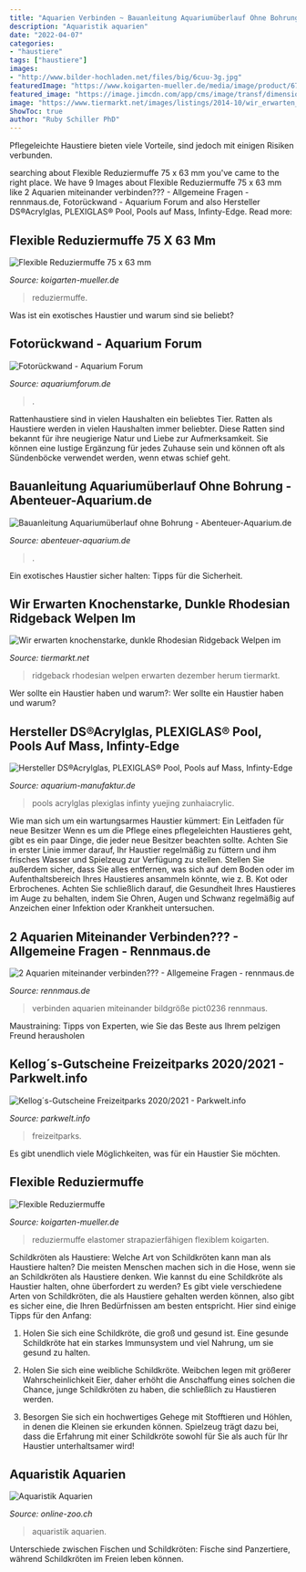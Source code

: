 ```yaml
---
title: "Aquarien Verbinden ~ Bauanleitung Aquariumüberlauf Ohne Bohrung"
description: "Aquaristik aquarien"
date: "2022-04-07"
categories:
- "haustiere"
tags: ["haustiere"]
images:
- "http://www.bilder-hochladen.net/files/big/6cuu-3g.jpg"
featuredImage: "https://www.koigarten-mueller.de/media/image/product/6765/md/km768-7563_flexible-reduziermuffe-75-x-63-mm.jpg"
featured_image: "https://image.jimcdn.com/app/cms/image/transf/dimension=320x10000:format=jpg/path/s9cf412826dcbbab5/image/ie27ef767c7957ff2/version/1604834540/image.jpg"
image: "https://www.tiermarkt.net/images/listings/2014-10/wir_erwarten_knochenstarke_dunkle_rhodesian_ridgeback_welpen-1413912121-832-d_pic.jpg"
ShowToc: true
author: "Ruby Schiller PhD"
---
```



Pflegeleichte Haustiere bieten viele Vorteile, sind jedoch mit einigen Risiken verbunden.

	

		
searching about Flexible Reduziermuffe 75 x 63 mm you've came to the right place. We have 9 Images about Flexible Reduziermuffe 75 x 63 mm like 2 Aquarien miteinander verbinden??? - Allgemeine Fragen - rennmaus.de, Fotorückwand - Aquarium Forum and also Hersteller DS®Acrylglas, PLEXIGLAS® Pool, Pools auf Mass, Infinty-Edge. Read more:
		
    
## Flexible Reduziermuffe 75 X 63 Mm

<img loading=lazy src="https://www.koigarten-mueller.de/media/image/product/6765/md/km768-7563_flexible-reduziermuffe-75-x-63-mm.jpg" onerror="this.onerror=null;this.src='https://tse3.mm.bing.net/th?id=OIP.LAzyUjAmk8BhS_UNenFRRQHaHa&amp;pid=15.1';" alt="Flexible Reduziermuffe 75 x 63 mm">

_Source: koigarten-mueller.de_

>reduziermuffe. 

	

Was ist ein exotisches Haustier und warum sind sie beliebt?

    
## Fotorückwand - Aquarium Forum

<img loading=lazy src="http://www.bilder-hochladen.net/files/big/6cuu-3g.jpg" onerror="this.onerror=null;this.src='https://tse4.mm.bing.net/th?id=OIP.8RmMnpKUic7Qba6guzjHhQHaE8&amp;pid=15.1';" alt="Fotorückwand - Aquarium Forum">

_Source: aquariumforum.de_

>. 

	

Rattenhaustiere sind in vielen Haushalten ein beliebtes Tier.
Ratten als Haustiere werden in vielen Haushalten immer beliebter. Diese Ratten sind bekannt für ihre neugierige Natur und Liebe zur Aufmerksamkeit. Sie können eine lustige Ergänzung für jedes Zuhause sein und können oft als Sündenböcke verwendet werden, wenn etwas schief geht.

    
## Bauanleitung Aquariumüberlauf Ohne Bohrung - Abenteuer-Aquarium.de

<img loading=lazy src="https://www.abenteuer-aquarium.de/wp-content/uploads/2018/03/uberlauf-1.jpg" onerror="this.onerror=null;this.src='https://tse4.mm.bing.net/th?id=OIP.zusJ9De0W-THUBRLXXqygwHaFf&amp;pid=15.1';" alt="Bauanleitung Aquariumüberlauf ohne Bohrung - Abenteuer-Aquarium.de">

_Source: abenteuer-aquarium.de_

>. 

	

Ein exotisches Haustier sicher halten: Tipps für die Sicherheit.

    
## Wir Erwarten Knochenstarke, Dunkle Rhodesian Ridgeback Welpen Im

<img loading=lazy src="https://www.tiermarkt.net/images/listings/2014-10/wir_erwarten_knochenstarke_dunkle_rhodesian_ridgeback_welpen-1413912121-832-d_pic.jpg" onerror="this.onerror=null;this.src='https://tse4.mm.bing.net/th?id=OIP.5VYYu6KH16upRNN--lod-AHaE8&amp;pid=15.1';" alt="Wir erwarten knochenstarke, dunkle Rhodesian Ridgeback Welpen im">

_Source: tiermarkt.net_

>ridgeback rhodesian welpen erwarten dezember herum tiermarkt. 

	

Wer sollte ein Haustier haben und warum?: Wer sollte ein Haustier haben und warum?

    
## Hersteller DS®Acrylglas, PLEXIGLAS® Pool, Pools Auf Mass, Infinty-Edge

<img loading=lazy src="https://cdn.shopify.com/s/files/1/0119/1464/1470/files/swimming_pools_mit_Acrylglas_scheibe_480x480.jpg?v=1574961965" onerror="this.onerror=null;this.src='https://tse1.mm.bing.net/th?id=OIP.VL5c158wFB-tEtlFn_b1QAHaEk&amp;pid=15.1';" alt="Hersteller DS®Acrylglas, PLEXIGLAS® Pool, Pools auf Mass, Infinty-Edge">

_Source: aquarium-manufaktur.de_

>pools acrylglas plexiglas infinty yuejing zunhaiacrylic. 

	

Wie man sich um ein wartungsarmes Haustier kümmert: Ein Leitfaden für neue Besitzer
Wenn es um die Pflege eines pflegeleichten Haustieres geht, gibt es ein paar Dinge, die jeder neue Besitzer beachten sollte. Achten Sie in erster Linie immer darauf, Ihr Haustier regelmäßig zu füttern und ihm frisches Wasser und Spielzeug zur Verfügung zu stellen. Stellen Sie außerdem sicher, dass Sie alles entfernen, was sich auf dem Boden oder im Aufenthaltsbereich Ihres Haustieres ansammeln könnte, wie z. B. Kot oder Erbrochenes. Achten Sie schließlich darauf, die Gesundheit Ihres Haustieres im Auge zu behalten, indem Sie Ohren, Augen und Schwanz regelmäßig auf Anzeichen einer Infektion oder Krankheit untersuchen.

    
## 2 Aquarien Miteinander Verbinden??? - Allgemeine Fragen - Rennmaus.de

<img loading=lazy src="https://www.rennmaus.de/community/attachment/25243-pict0236-bildgröße-ändern-jpg/?thumbnail=1" onerror="this.onerror=null;this.src='https://tse1.mm.bing.net/th?id=OIP.lLhZY4TukYlcQZzHW4ItewAAAA&amp;pid=15.1';" alt="2 Aquarien miteinander verbinden??? - Allgemeine Fragen - rennmaus.de">

_Source: rennmaus.de_

>verbinden aquarien miteinander bildgröße pict0236 rennmaus. 

	

Maustraining: Tipps von Experten, wie Sie das Beste aus Ihrem pelzigen Freund herausholen

    
## Kellog´s-Gutscheine Freizeitparks 2020/2021 - Parkwelt.info

<img loading=lazy src="https://image.jimcdn.com/app/cms/image/transf/dimension=320x10000:format=jpg/path/s9cf412826dcbbab5/image/ie27ef767c7957ff2/version/1604834540/image.jpg" onerror="this.onerror=null;this.src='https://tse1.mm.bing.net/th?id=OIP.Y4Ngbb302_efb7hXXJ0JwwAAAA&amp;pid=15.1';" alt="Kellog´s-Gutscheine Freizeitparks 2020/2021 - Parkwelt.info">

_Source: parkwelt.info_

>freizeitparks. 

	

Es gibt unendlich viele Möglichkeiten, was für ein Haustier Sie möchten.

    
## Flexible Reduziermuffe

<img loading=lazy src="https://www.koigarten-mueller.de/media/image/product/7313/md/km768_flexible-reduziermuffe.jpg" onerror="this.onerror=null;this.src='https://tse4.mm.bing.net/th?id=OIP.nnvJRWEYi9tBOr3aHbI5zgHaHa&amp;pid=15.1';" alt="Flexible Reduziermuffe">

_Source: koigarten-mueller.de_

>reduziermuffe elastomer strapazierfähigen flexiblem koigarten. 

	

Schildkröten als Haustiere: Welche Art von Schildkröten kann man als Haustiere halten?
Die meisten Menschen machen sich in die Hose, wenn sie an Schildkröten als Haustiere denken. Wie kannst du eine Schildkröte als Haustier halten, ohne überfordert zu werden? Es gibt viele verschiedene Arten von Schildkröten, die als Haustiere gehalten werden können, also gibt es sicher eine, die Ihren Bedürfnissen am besten entspricht. Hier sind einige Tipps für den Anfang:
1. Holen Sie sich eine Schildkröte, die groß und gesund ist. Eine gesunde Schildkröte hat ein starkes Immunsystem und viel Nahrung, um sie gesund zu halten.

2. Holen Sie sich eine weibliche Schildkröte. Weibchen legen mit größerer Wahrscheinlichkeit Eier, daher erhöht die Anschaffung eines solchen die Chance, junge Schildkröten zu haben, die schließlich zu Haustieren werden.

3. Besorgen Sie sich ein hochwertiges Gehege mit Stofftieren und Höhlen, in denen die Kleinen sie erkunden können. Spielzeug trägt dazu bei, dass die Erfahrung mit einer Schildkröte sowohl für Sie als auch für Ihr Haustier unterhaltsamer wird!

    
## Aquaristik Aquarien

<img loading=lazy src="http://www.online-zoo.ch/contents/media/t_203382_01.jpg" onerror="this.onerror=null;this.src='https://tse2.mm.bing.net/th?id=OIP.EDGRTqSbg2q_fyljijfkIwAAAA&amp;pid=15.1';" alt="Aquaristik Aquarien">

_Source: online-zoo.ch_

>aquaristik aquarien. 

	

Unterschiede zwischen Fischen und Schildkröten: Fische sind Panzertiere, während Schildkröten im Freien leben können.

